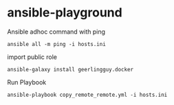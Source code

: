 # ansible-playground
Ansible adhoc command with ping
```
ansible all -m ping -i hosts.ini
```
import public role
```
ansible-galaxy install geerlingguy.docker
```
Run Playbook
```
ansible-playbook copy_remote_remote.yml -i hosts.ini
```